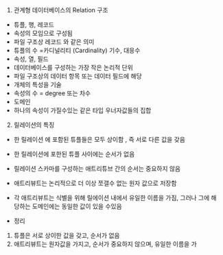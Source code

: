 1) 관계형 데이터베이스의 Relation 구조
- 튜플, 행, 레코드
- 속성의 모임으로 구성됨
- 파일 구조상 레코드 와 같은 의미
-  튜플의 수 =카디널리티 (Cardinality) 기수, 대응수
- 속성, 열, 필드
- 데이터베이스를 구성하는 가장 작은 논리적 단위
- 파일 구조상의 데이터 항목 또는 데이터 필드에 해당
- 개체의 특성을 기술
- 속성의 수  = degree 또는 차수
- 도메인
- 하나의 속성이 가질수있는 같은 타입 우너자값들의 집합
2) 릴레이션의 특징 
 - 한 릴레이션 에 포함된 튜플들은 모두 상이함 , 즉 서로 다른 값을 갖음
 - 한 릴레이션에 포한된 튜플 사이에는 순서가 없음
 - 릴레이션 스카마를 구성하는 애트리튜브 간의 순서는 중요하지 않음
 - 애트리뷰트는 논리적으로 더 이상 쪼갤수 없는 원자 값으로 저장함
 - 각 애트리뷰트는 식별을 위해 릴에이션 내에서 유일한 이름을 가짐, 그러나 그에 해당하는 도메인에는 동일한 값이 있을 수있음

- 정리
1. 튜플은 서로 상이한 값을 갖고, 순서가 없음
2. 애트리뷰트는 원자값을 가지고, 순서가 중요하지 않으며, 유일한 이름을 가